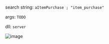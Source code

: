 search string: `aItemPurchase ; "item_purchase"`

args: `TODO`

dll: `server`

![image](https://github.com/Salvatore-Als/cs2-signature-list/assets/58212852/b12fea36-db7d-441b-9280-111aafac94c6)
